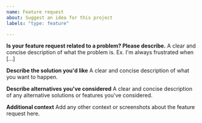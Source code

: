 ```yaml
---
name: Feature request
about: Suggest an idea for this project
labels: "type: feature"

---
```


<!-- Before requesting a new feature, please make sure you are using the latest version and that the feature you are requesting is not already in Paper. -->

**Is your feature request related to a problem? Please describe.**
A clear and concise description of what the problem is. Ex. I'm always frustrated when [...]

**Describe the solution you'd like**
A clear and concise description of what you want to happen.

**Describe alternatives you've considered**
A clear and concise description of any alternative solutions or features you've considered.

**Additional context**
Add any other context or screenshots about the feature request here.
